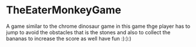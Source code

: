 # TheEaterMonkeyGame
A game similar to the chrome dinosaur game in this game thge player has to jump to avoid the obstacles that is the stones and also to collect the bananas to increase the score as well have fun :):):)
